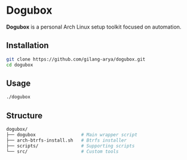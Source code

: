 # Dogubox

**Dogubox** is a personal Arch Linux setup toolkit focused on automation.

## Installation

```bash
git clone https://github.com/gilang-arya/dogubox.git
cd dogubox
```

## Usage

```bash
./dogubox
```

## Structure

```bash
dogubox/
├── dogubox                 # Main wrapper script
├── arch-btrfs-install.sh   # Btrfs installer
├── scripts/                # Supporting scripts
└── src/                    # Custom tools
```
